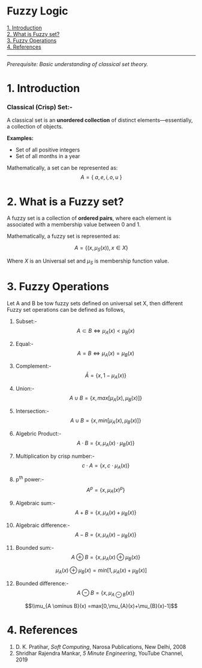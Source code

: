 # Fuzzy Logic

[1. Introduction](#1.-Introduction)   
[2. What is Fuzzy set?](#2.-What-is-Fuzzy-set?)  
[3. Fuzzy Operations](#3.-Fuzzy-Operations)   
[4. References](#4.-References)

---


*Prerequisite: Basic understanding of classical set theory.*


# 1. Introduction

### **Classical (Crisp) Set:-**  

A classical set is an **unordered collection** of distinct elements—essentially, a collection of objects.

**Examples:**
- Set of all positive integers  
- Set of all months in a year

Mathematically, a set can be represented as:
$$A = \{~ a,e,i,o,u ~ \}$$

# 2. What is a Fuzzy set?

A fuzzy set is a collection of **ordered pairs**, where each element is associated with a membership value between 0 and 1.

Mathematically, a fuzzy set is represented as:

$$A =\{ (x,\mu_{S}(x)), x\in X\}$$

Where $X$ is an Universal set and $\mu_{S}$ is membership function value.


# 3. Fuzzy Operations

Let A and B be tow fuzzy sets defined on universal set X, then different Fuzzy set operations can be defined as follows,

1. Subset:-  
$$A\subset B \iff \mu_{A}(x)<\mu_{B}(x)$$

2. Equal:-  
$$A= B \iff \mu_{A}(x)=\mu_{B}(x)$$

3. Complement:-  
$$\bar A  = \{ x, 1-\mu_{A}(x)\}$$

4. Union:-  
$$A\cup B = \{ x, max[\mu_{A}(x),\mu_{B}(x)] \}$$

5. Intersection:-  
$$A\cup B = \{ x, min[\mu_{A}(x),\mu_{B}(x)] \}$$

6. Algebric Product:-  
$$A\cdot B = \{ x,\mu_{A}(x)\cdot\mu_{B}(x) \}$$

7. Multiplication by crisp number:-  
$$c\cdot A = \{ x, c\cdot\mu_{A}(x)\}$$

8. p<sup>th</sup> power:-  
$$A^p = \{ x, \mu_{A}(x)^p\}$$

9. Algebraic sum:-  
$$A+B = \{ x,\mu_{A}(x)+\mu_{B}(x) \}$$

10. Algebraic difference:-  
$$A-B = \{ x,\mu_{A}(x)-\mu_{B}(x) \}$$

11. Bounded sum:-  
$$A\oplus B = \{ x,\mu_{A}(x)\oplus \mu_{B}(x) \}$$


$$\mu_{A}(x)\oplus \mu_{B}(x) =min[1,\mu_{A}(x)+\mu_{B}(x)]$$

12. Bounded difference:-  
$$A\ominus B = \{ x,\mu_{A \ominus B}(x)\}$$


$$\\mu_{A \ominus B}(x) =max[0,\mu_{A}(x)+\mu_{B}(x)-1]$$


# 4. References
1. D. K. Pratihar, _Soft Computing_, Narosa Publications, New Delhi, 2008
2. Shridhar Rajendra Mankar, _5 Minute Engineering_, YouTube Channel, 2019